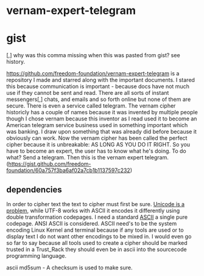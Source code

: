 # vernam-expert-telegram
# gist
[,] why was this comma missing when this was pasted from gist? see history.

https://github.com/freedom-foundation/vernam-expert-telegram is a repository I made and starred along with the important documents. I stared this because communication is important - because docs have not much use if they cannot be sent and read. There are all sorts of instant messengers[,] chats, and emails and so forth online but none of them are secure. There is even a service called telegram. The vernam cipher historicly has a couple of names because it was invented by multiple people though I chose vernam because this inventor as I read used it to become an American telegram service business used in something important which was banking. I draw upon something that was already did before because it obviously can work. Now the vernam cipher has been called the perfect cipher because it is unbreakable: AS LONG AS YOU DO IT RIGHT. So you have to become an expert, the user has to know what he's doing. To do what? Send a telegram. Then this is the vernam expert telegram. (https://gist.github.com/freedom-foundation/60a757f3ba6af02a7cb1b1137597c232)
## dependencies
In order to cipher text the text to cipher must first be sure. [Unicode is a problem](https://github.com/freedom-foundation/unicode_map?tab=readme-ov-file#utf-8-is-a-problem), while UTF-8 works with ASCII it encodes it differently using double transformation codepages. I need a standard [ASCII](https://github.com/freedom-foundation/ASCII-format-for-Network-Interchange) a single pure codepage. ANSI ASCII is considered. ASCII need's to be the system encoding Linux Kernel and terminal because if any tools are used or to display text I do not want other encodings to be mixed in. I would even go so far to say because all tools used to create a cipher should be marked trusted in a Trust_Rack they should even be in ascii into the sourcecode programming language. 

ascii
md5sum - A checksum is used to make sure.
